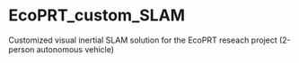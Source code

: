 # EcoPRT_custom_SLAM
Customized visual inertial SLAM solution for the EcoPRT reseach project (2-person autonomous vehicle)
